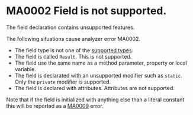 # MA0002 Field is not supported.

The field declaration contains unsupported features.

The following situations cause analyzer error MA0002.

+ The field type is not one of the [supported types](/README.md#supported-types). 
+ The field is called `Result`. This is not supported.
+ The field use the same name as a method parameter, property or local variable.
+ The field is declarated with an unsupported modifier such as `static`. Only the `private` modifier is supported.
+ The field is declared with attributes. Attributes are not supported.

Note that if the field is initialized with anything else than a literal constant this will be reported as a [MA0009](/doc/MA0009.md) error.  
